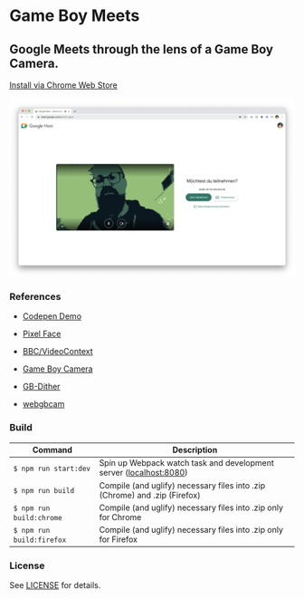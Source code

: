 Game Boy Meets
==============

## Google Meets through the lens of a Game Boy Camera.

[Install via Chrome Web Store](https://chrome.google.com/webstore/detail/geblndbhoeempcodbadbjmjfencilfko/publish-review?authuser=0)

![Screenshot of Game Boy Meets](./assets/game-boy-meets_screenshot-00.png)

### References

- [Codepen Demo](https://codepen.io/frederickk/pen/PoGgvay)
- [Pixel Face](https://fontstruct.com/fontstructions/show/1880352/crystal-pokefk-v4-1)

- [BBC/VideoContext](https://github.com/bbc/VideoContext)
- [Game Boy Camera](https://www.shadertoy.com/view/ttsSzr)
- [GB-Dither](https://www.shadertoy.com/view/3lKcR3)
- [webgbcam](https://github.com/Lana-chan/webgbcam)


### Build

| Command | Description |
|-|-|
| `$ npm run start:dev` | Spin up Webpack watch task and development server ([localhost:8080](http://localhost:8080)) |
| `$ npm run build` | Compile (and uglify) necessary files into .zip (Chrome) and .zip (Firefox) |
| `$ npm run build:chrome` | Compile (and uglify) necessary files into .zip only for Chrome |
| `$ npm run build:firefox` | Compile (and uglify) necessary files into .zip only for Firefox |


### License

See [LICENSE](./LICENSE) for details.

